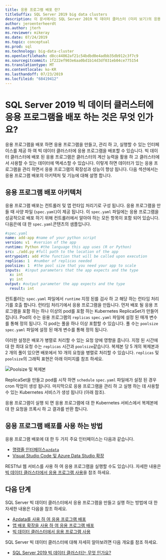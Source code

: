 ```yaml
---
title: 응용 프로그램 배포 란?
titleSuffix: SQL Server 2019 big data clusters
description: 이 문서에서는 SQL Server 2019 빅 데이터 클러스터 (미리 보기)의 응용 프로그램 배포에 대해 설명 합니다.
author: jeroenterheerdt
ms.author: jterh
ms.reviewer: mikeray
ms.date: 07/24/2019
ms.topic: conceptual
ms.prod: sql
ms.technology: big-data-cluster
ms.openlocfilehash: d8cc44862af21c54bdbd0e4adbb35db912c3f7c9
ms.sourcegitcommit: 1f222ef903e6aa0bd1b14d3df031eb04ce775154
ms.translationtype: MT
ms.contentlocale: ko-KR
ms.lasthandoff: 07/23/2019
ms.locfileid: "68419412"
---
```

# <a name="what-is-application-deployment-on-a-sql-server-2019-big-data-cluster"></a>SQL Server 2019 빅 데이터 클러스터에 응용 프로그램을 배포 하는 것은 무엇 인가요?

응용 프로그램을 배포 하면 응용 프로그램을 만들고, 관리 하 고, 실행할 수 있는 인터페이스를 제공 하 여 빅 데이터 클러스터에 응용 프로그램을 배포할 수 있습니다. 빅 데이터 클러스터에 배포 된 응용 프로그램은 클러스터의 계산 능력을 활용 하 고 클러스터에서 사용할 수 있는 데이터에 액세스할 수 있습니다. 이렇게 하면 데이터가 있는 응용 프로그램을 관리 하면서 응용 프로그램의 확장성과 성능이 향상 됩니다.
다음 섹션에서는 응용 프로그램 배포의 아키텍처 및 기능에 대해 설명 합니다.

## <a name="application-deployment-architecture"></a>응용 프로그램 배포 아키텍처

응용 프로그램 배포는 컨트롤러 및 앱 런타임 처리기로 구성 됩니다. 응용 프로그램을 만들 때 사양 파일 (`spec.yaml`)이 제공 됩니다. 이 `spec.yaml` 파일에는 응용 프로그램을 성공적으로 배포 하기 위해 컨트롤러에서 알아야 하는 모든 항목이 포함 되어 있습니다. 다음은에 대 한 `spec.yaml`콘텐츠의 샘플입니다.

```yaml
#spec.yaml
name: add-app #name of your python script
version: v1  #version of the app
runtime: Python #the language this app uses (R or Python)
src: ./add.py #full path to the location of the app
entrypoint: add #the function that will be called upon execution
replicas: 1  #number of replicas needed
poolsize: 1  #the pool size that you need your app to scale
inputs:  #input parameters that the app expects and the type
  x: int
  y: int
output: #output parameter the app expects and the type
  result: int
```

컨트롤러는 `spec.yaml` 파일에서 `runtime` 지정 된를 검사 하 고 해당 하는 런타임 처리기를 호출 합니다. 런타임 처리기에서 응용 프로그램을 만듭니다. 먼저 배포 될 응용 프로그램을 포함 하는 하나 이상의 pod를 포함 하는 Kubernetes ReplicaSet가 만들어집니다. Pod의 수는 응용 프로그램의 `replicas` `spec.yaml` 파일에 설정 된 매개 변수를 통해 정의 됩니다. 각 pod는 풀을 하나 이상 포함할 수 있습니다. 풀 수는 `poolsize` `spec.yaml` 파일에 설정 된 매개 변수를 통해 정의 됩니다.

이러한 설정은 배포가 병렬로 처리할 수 있는 요청 양에 영향을 줍니다. 지정 된 시간에 대 한 최대 요청 수는 `replicas` 시간과 `poolsize`같습니다. 복제본 당 5 개의 복제본과 2 개의 풀이 있으면 배포에서 10 개의 요청을 병렬로 처리할 수 있습니다. `replicas` 및`poolsize`의 그래픽 표현은 아래 이미지를 참조 하세요.

![Poolsize 및 복제본](media/big-data-cluster-create-apps/poolsize-vs-replicas.png)

ReplicaSet을 만들고 pod를 시작 하면 `schedule` `spec.yaml` 파일에가 설정 된 경우 cron 작업이 생성 됩니다. 마지막으로 응용 프로그램을 관리 하 고 실행 하는 데 사용할 수 있는 Kubernetes 서비스가 생성 됩니다 (아래 참조).

응용 프로그램이 실행 되 면 응용 프로그램에 대 한 Kubernetes 서비스에서 복제본에 대 한 요청을 프록시 하 고 결과를 반환 합니다.

## <a name="how-to-work-with-application-deployment"></a>응용 프로그램 배포를 사용 하는 방법

응용 프로그램 배포에 대 한 두 가지 주요 인터페이스는 다음과 같습니다. 
- [명령줄 인터페이스`azdata`](big-data-cluster-create-apps.md)
- [Visual Studio Code 및 Azure Data Studio 확장](app-deployment-extension.md)

RESTful 웹 서비스를 사용 하 여 응용 프로그램을 실행할 수도 있습니다. 자세한 내용은 [빅 데이터 클러스터에서 응용 프로그램 사용](big-data-cluster-consume-apps.md)을 참조 하세요.

## <a name="next-steps"></a>다음 단계

SQL Server 빅 데이터 클러스터에서 응용 프로그램을 만들고 실행 하는 방법에 대 한 자세한 내용은 다음을 참조 하세요.

- [Azdata를 사용 하 여 응용 프로그램 배포](big-data-cluster-create-apps.md)
- [앱 배포 확장을 사용 하 여 응용 프로그램 배포](app-deployment-extension.md)
- [빅 데이터 클러스터에서 응용 프로그램 사용](big-data-cluster-consume-apps.md)

SQL Server 빅 데이터 클러스터에 대해 자세히 알아보려면 다음 개요를 참조 하세요.

- [SQL Server 2019 빅 데이터 클러스터는 무엇 인가요?](big-data-cluster-overview.md)
